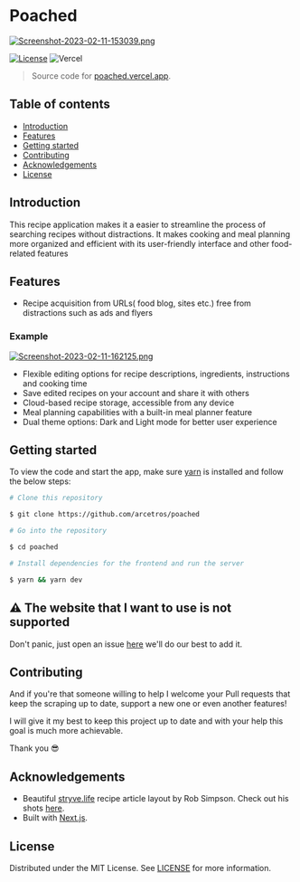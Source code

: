 # Poached


   [![Screenshot-2023-02-11-153039.png](https://i.postimg.cc/ZqBNdRn1/Screenshot-2023-02-11-153039.png)](https://postimg.cc/Jy8twRbq)
  

[![License](https://img.shields.io/github/license/arcetros/poached)](https://github.com/arcetros/poached/blob/main/LICENSE)
![Vercel](https://therealsujitk-vercel-badge.vercel.app/?app=poached.vercel.app)

> Source code for [poached.vercel.app](https://poached.vercel.app).


## Table of contents
  - [Introduction](#introduction)
  - [Features](#features)
  - [Getting started](#getting-started)
  - [Contributing](#contributing)
  - [Acknowledgements](#acknowledgements)
  - [License](#license)

## Introduction
This recipe application makes it a easier to streamline the process of searching recipes without distractions. It makes cooking and meal planning more organized and efficient with its user-friendly interface and other food-related features 


## Features 
- Recipe acquisition from URLs( food blog, sites etc.) free from distractions such as ads and flyers 
### Example
[![Screenshot-2023-02-11-162125.png](https://i.postimg.cc/Ss2BQ9WR/Screenshot-2023-02-11-162125.png)](https://postimg.cc/7G4smftr)
- Flexible editing options for recipe descriptions, ingredients, instructions and cooking time
- Save edited recipes on your account and share it with others
- Cloud-based recipe storage, accessible from any device
- Meal planning capabilities with a built-in meal planner feature
- Dual theme options: Dark and Light mode for better user experience



## Getting started
To view the code and start the app, make sure [yarn](https://classic.yarnpkg.com/lang/en/docs/install/#windows-stable) is installed and follow the below steps:
```bash
# Clone this repository

$ git clone https://github.com/arcetros/poached

# Go into the repository

$ cd poached

# Install dependencies for the frontend and run the server

$ yarn && yarn dev
```

## ⚠ The website that I want to use is not supported
Don't panic, just open an issue [here](https://github.com/arcetros/poached/issues) we'll do our best  to add it. 

## Contributing
And if you're that someone willing to help I welcome your Pull requests that keep the scraping up to date, support a new one or even another features!

I will give it my best to keep this project up to date and with your help this goal is much more achievable.

Thank you 😎

## Acknowledgements
- Beautiful [stryve.life](https://stryve.life/) recipe article layout by Rob Simpson. Check out his shots [here](https://dribbble.com/robsimpson).
- Built with [Next.js](https://nextjs.org/).
 
##  License

Distributed under the MIT License. See [LICENSE](https://github.com/arcetros/poached/blob/main/LICENSE) for more information.
